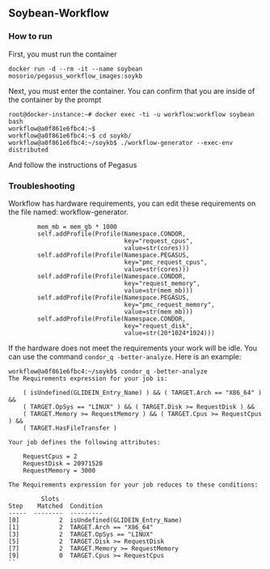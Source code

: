 ## Soybean-Workflow

### How to run

First, you must run the container

```
docker run -d --rm -it --name soybean mosorio/pegasus_workflow_images:soykb
```

Next, you must enter the container. You can confirm that you are inside of the container by the prompt

```
root@docker-instance:~# docker exec -ti -u workflow:workflow soybean bash
workflow@a0f861e6fbc4:~$ 
workflow@a0f861e6fbc4:~$ cd soykb/
workflow@a0f861e6fbc4:~/soykb$ ./workflow-generator --exec-env distributed
```

And follow the instructions of Pegasus


### Troubleshooting

Workflow has hardware requirements, you can edit these requirements on the file named: workflow-generator.

```
        mem_mb = mem_gb * 1000
        self.addProfile(Profile(Namespace.CONDOR,
                                key="request_cpus",
                                value=str(cores)))
        self.addProfile(Profile(Namespace.PEGASUS,
                                key="pmc_request_cpus",
                                value=str(cores)))
        self.addProfile(Profile(Namespace.CONDOR,
                                key="request_memory",
                                value=str(mem_mb)))
        self.addProfile(Profile(Namespace.PEGASUS,
                                key="pmc_request_memory",
                                value=str(mem_mb)))
        self.addProfile(Profile(Namespace.CONDOR,
                                key="request_disk",
                                value=str(20*1024*1024)))
```                                

If the hardware does not meet the requirements your work will be idle. You can use the command ```condor_q -better-analyze```. Here is an example:


```
workflow@a0f861e6fbc4:~/soykb$ condor_q -better-analyze
The Requirements expression for your job is:

    ( isUndefined(GLIDEIN_Entry_Name) ) && ( TARGET.Arch == "X86_64" ) &&
    ( TARGET.OpSys == "LINUX" ) && ( TARGET.Disk >= RequestDisk ) &&
    ( TARGET.Memory >= RequestMemory ) && ( TARGET.Cpus >= RequestCpus ) &&
    ( TARGET.HasFileTransfer )

Your job defines the following attributes:

    RequestCpus = 2
    RequestDisk = 20971520
    RequestMemory = 3000

The Requirements expression for your job reduces to these conditions:

         Slots
Step    Matched  Condition
-----  --------  ---------
[0]           2  isUndefined(GLIDEIN_Entry_Name)
[1]           2  TARGET.Arch == "X86_64"
[3]           2  TARGET.OpSys == "LINUX"
[5]           2  TARGET.Disk >= RequestDisk
[7]           2  TARGET.Memory >= RequestMemory
[9]           0  TARGET.Cpus >= RequestCpus
``